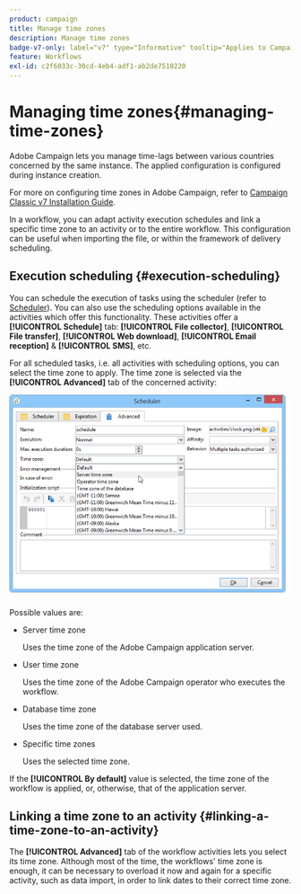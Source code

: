 ```yaml
---
product: campaign
title: Manage time zones
description: Manage time zones
badge-v7-only: label="v7" type="Informative" tooltip="Applies to Campaign Classic v7 only"
feature: Workflows
exl-id: c2f6033c-30cd-4eb4-adf1-ab2de7510220
---
```

# Managing time zones{#managing-time-zones}



Adobe Campaign lets you manage time-lags between various countries concerned by the same instance. The applied configuration is configured during instance creation.

For more on configuring time zones in Adobe Campaign, refer to [Campaign Classic v7 Installation Guide](../../installation/using/time-zone-management.md).

In a workflow, you can adapt activity execution schedules and link a specific time zone to an activity or to the entire workflow. This configuration can be useful when importing the file, or within the framework of delivery scheduling.

## Execution scheduling {#execution-scheduling}

You can schedule the execution of tasks using the scheduler (refer to [Scheduler](scheduler.md)). You can also use the scheduling options available in the activities which offer this functionality. These activities offer a **[!UICONTROL Schedule]** tab: **[!UICONTROL File collector]**, **[!UICONTROL File transfer]**, **[!UICONTROL Web download]**, **[!UICONTROL Email reception]** & **[!UICONTROL SMS]**, etc.

For all scheduled tasks, i.e. all activities with scheduling options, you can select the time zone to apply. The time zone is selected via the **[!UICONTROL Advanced]** tab of the concerned activity:

![](assets/wf-timezone-in-a-box.png)

Possible values are:

* Server time zone

  Uses the time zone of the Adobe Campaign application server.

* User time zone

  Uses the time zone of the Adobe Campaign operator who executes the workflow.

* Database time zone

  Uses the time zone of the database server used.

* Specific time zones

  Uses the selected time zone.

If the **[!UICONTROL By default]** value is selected, the time zone of the workflow is applied, or, otherwise, that of the application server.

## Linking a time zone to an activity {#linking-a-time-zone-to-an-activity}

The **[!UICONTROL Advanced]** tab of the workflow activities lets you select its time zone. Although most of the time, the workflows' time zone is enough, it can be necessary to overload it now and again for a specific activity, such as data import, in order to link dates to their correct time zone.
